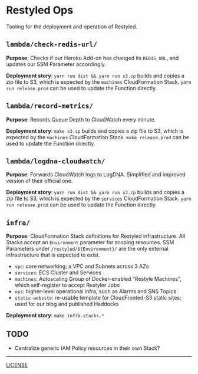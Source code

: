 # Restyled Ops

Tooling for the deployment and operation of Restyled.

## `lambda/check-redis-url/`

**Purpose**: Checks if our Heroku Add-on has changed its `REDIS_URL`, and
updates our SSM Parameter accordingly.

**Deployment story**: `yarn run dist && yarn run s3.cp` builds and copies a zip
file to S3, which is expected by the `machines` CloudFormation Stack. `yarn run
release.prod` can be used to update the Function directly.

## `lambda/record-metrics/`

**Purpose**: Records Queue Depth to CloudWatch every minute.

**Deployment story**: `make s3.cp` builds and copies a zip file to S3, which is
expected by the `machines` CloudFormation Stack. `make release.prod` can be used
to update the Function directly.

## `lambda/logdna-cloudwatch/`

**Purpose**: Forwards CloudWatch logs to LogDNA. Simplified and improved version
of their official one.

**Deployment story**: `yarn run dist && yarn run s3.cp` builds and copies a zip
file to S3, which is expected by the `services` CloudFormation Stack. `yarn run
release.prod` can be used to update the Function directly.

## `infra/`

**Purpose**: CloudFormation Stack definitions for Restyled infrastructure. All
Stacks accept an `Environment` parameter for scoping resources. SSM Parameters
under `/restyled/${Environment}/` are the only external infrastructure that is
expected to exist.

- `vpc`: core networking; a VPC and Subnets across 3 AZs
- `services`: ECS Cluster and Services
- `machines`: Autoscaling Group of Docker-enabled "Restyle Machines", which
  self-register to accept Restyler Jobs
- `ops`: higher-level operational infra, such as Alarms and SNS Topics
- `static-website`: re-usable template for CloudFronted-S3 static sites; used
  for our blog and published Haddocks

**Deployment story**: `make infra.stacks.*`

## TODO

- Centralize generic IAM Policy resources in their own Stack?

---

[LICENSE](./LICENSE)
